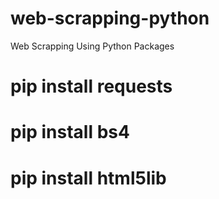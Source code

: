 # web-scrapping-python

Web Scrapping Using Python Packages

# pip install requests
# pip install bs4
# pip install html5lib
